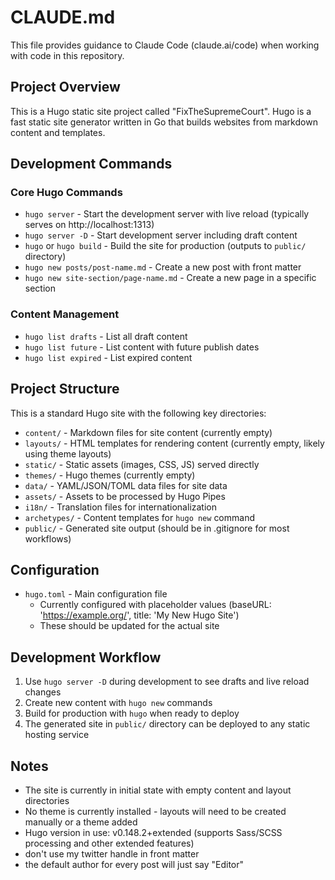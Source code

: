 # CLAUDE.md

This file provides guidance to Claude Code (claude.ai/code) when working with code in this repository.

## Project Overview

This is a Hugo static site project called "FixTheSupremeCourt". Hugo is a fast static site generator written in Go that builds websites from markdown content and templates.

## Development Commands

### Core Hugo Commands
- `hugo server` - Start the development server with live reload (typically serves on http://localhost:1313)
- `hugo server -D` - Start development server including draft content
- `hugo` or `hugo build` - Build the site for production (outputs to `public/` directory)
- `hugo new posts/post-name.md` - Create a new post with front matter
- `hugo new site-section/page-name.md` - Create a new page in a specific section

### Content Management
- `hugo list drafts` - List all draft content
- `hugo list future` - List content with future publish dates
- `hugo list expired` - List expired content

## Project Structure

This is a standard Hugo site with the following key directories:

- `content/` - Markdown files for site content (currently empty)
- `layouts/` - HTML templates for rendering content (currently empty, likely using theme layouts)
- `static/` - Static assets (images, CSS, JS) served directly
- `themes/` - Hugo themes (currently empty)
- `data/` - YAML/JSON/TOML data files for site data
- `assets/` - Assets to be processed by Hugo Pipes
- `i18n/` - Translation files for internationalization
- `archetypes/` - Content templates for `hugo new` command
- `public/` - Generated site output (should be in .gitignore for most workflows)

## Configuration

- `hugo.toml` - Main configuration file
  - Currently configured with placeholder values (baseURL: 'https://example.org/', title: 'My New Hugo Site')
  - These should be updated for the actual site

## Development Workflow

1. Use `hugo server -D` during development to see drafts and live reload changes
2. Create new content with `hugo new` commands
3. Build for production with `hugo` when ready to deploy
4. The generated site in `public/` directory can be deployed to any static hosting service

## Notes

- The site is currently in initial state with empty content and layout directories
- No theme is currently installed - layouts will need to be created manually or a theme added
- Hugo version in use: v0.148.2+extended (supports Sass/SCSS processing and other extended features)
- don't use my twitter handle in front matter
- the default author for every post will just say "Editor"